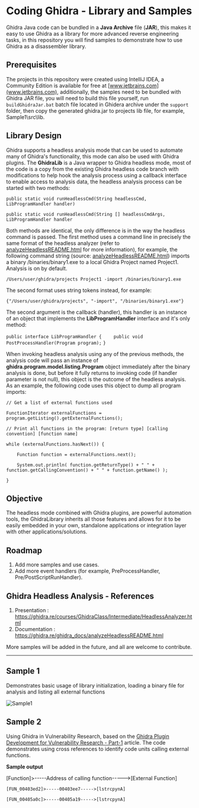 # Coding Ghidra - Library and Samples

Ghidra Java code can be bundled in a **Java Archive** file (**JAR**), this makes it easy to use Ghidra as a library for more advanced reverse engineering tasks, in this repository you will find samples to demonstrate how to use Ghidra as a disassembler library.

## Prerequisites

The projects in this repository were created using IntelliJ IDEA, a Community Edition is available for free at [www.jetbrains.com](www.jetbrains.com), additionally, the samples need to be bundled with Ghidra JAR file, you will need to build this file yourself, run `buildGhidraJar.bat` batch file located in Ghidera archive under the `support` folder, then copy the generated ghidra.jar to projects lib file, for example, Sample1\src\lib.

## Library Design

Ghidra supports a headless analysis mode that can be used to automate many of Ghidra's functionality, this mode can also be used with Ghidra plugins. The **GhidraLib** is a Java wrapper to Ghidra headless mode, most of the code is a copy from the existing Ghidra headless code branch with modifications to help hook the analysis process using a callback interface to enable access to analysis data, the headless analysis process can be started with two methods:

`public static void runHeadlessCmd(String headlessCmd, LibProgramHandler handler)`

`public static void runHeadlessCmd(String [] headlessCmdArgs, LibProgramHandler handler`

Both methods are identical, the only difference is in the way the headless command is passed. The first method uses a command line in precisely the same format of the headless analyzer (refer to [analyzeHeadlessREADME.html](https://ghidra.re/ghidra_docs/analyzeHeadlessREADME.html) for more information), for example, the following command string (source: [analyzeHeadlessREADME.html](https://ghidra.re/ghidra_docs/analyzeHeadlessREADME.html)) imports a binary /binaries/binary1.exe to a local Ghidra Project named Project1. Analysis is on by default.

`/Users/user/ghidra/projects Project1 -import /binaries/binary1.exe`

The second format uses string tokens instead, for example:

`{"/Users/user/ghidra/projects", "-import", "/binaries/binary1.exe"}`

The second argument is the callback (handler), this handler is an instance of an object that implements the **LibProgramHandler** interface and it's only method:

`public interface LibProgramHandler {`
`    public void PostProcessHandler(Program program);`
`}`

When invoking headless analysis using any of the previous methods, the analysis code will pass an instance of **ghidra.program.model.listing.Program** object immediately after the binary analysis is done, but before it fully returns to invoking code (if handler parameter is not null), this object is the outcome of the headless analysis. As an example, the following code uses this object to dump all program imports:

`// Get a list of external functions used`

`FunctionIterator externalFunctions = program.getListing().getExternalFunctions();`

`// Print all functions in the program: [return type] [calling convention] [function name]`

`while (externalFunctions.hasNext()) {`

`    Function function = externalFunctions.next();`

`    System.out.println( function.getReturnType() + " " + function.getCallingConvention() + " " + function.getName() );`

`}`

## Objective

The headless mode combined with Ghidra plugins, are powerful automation tools, the GhidraLibrary inherits all those features and allows for it to be easily embedded in your own, standalone applications or integration layer with other applications/solutions.

## Roadmap

1. Add more samples and use cases.
2. Add more event handlers (for example, PreProcessHandler, Pre/PostScriptRunHandler).

## Ghidra Headless Analysis - References

1. Presentation : https://ghidra.re/courses/GhidraClass/Intermediate/HeadlessAnalyzer.html
2. Documentation : https://ghidra.re/ghidra_docs/analyzeHeadlessREADME.html
 
More samples will be added in the future, and all are welcome to contribute.

---

## Sample 1

Demonstrates basic usage of library initialization, loading a binary file for analysis and listing all external functions

![Sample1](https://github.com/nshalabi/Coding-Ghidra/blob/master/Media/Sample1.PNG "Sample1")

## Sample 2

Using Ghidra in Vulnerability Research, based on the [Ghidra Plugin Development for Vulnerability Research - Part-1](https://www.somersetrecon.com/blog/2019/ghidra-plugin-development-for-vulnerability-research-part-1) article. The code demonstrates using cross references to identify code units calling external functions.

**Sample output**

[Function]>-----Address of calling function----->[External Function]

`[FUN_00403ed2]>-----00403ee7----->[lstrcpynA]`

`[FUN_00405a0c]>-----00405a19----->[lstrcpynA]`
